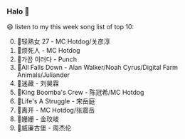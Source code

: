 

### Halo 👋

😄 listen to my this week song list of top 10:

0. 🌈轻熟女 27 - MC Hotdog/关彦淳
1. 🌈烦死人 - MC Hotdog
2. 🌈가끔 이러다 - Punch
3. 🌈All Falls Down - Alan Walker/Noah Cyrus/Digital Farm Animals/Juliander
4. 🌈迷藏 - 刘昊霖
5. 🌈King Boomba's Crew - 陈冠希/MC Hotdog
6. 🌈Life's A Struggle - 宋岳庭
7. 🌈离开 - MC Hotdog/张震岳
8. 🌈姗姗 - 金玟岐
9. 🌈威廉古堡 - 周杰伦

